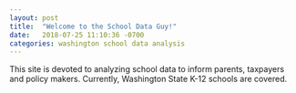 ```yaml
---
layout: post
title:  "Welcome to the School Data Guy!"
date:   2018-07-25 11:10:36 -0700
categories: washington school data analysis
---
```

This site is devoted to analyzing school data to inform parents, taxpayers and policy makers.
Currently, Washington State K-12 schools are covered.

